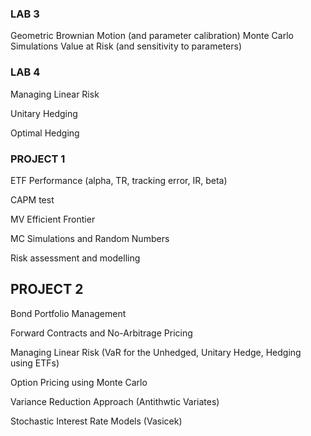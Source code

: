 ### LAB 3

Geometric Brownian Motion (and parameter calibration)
Monte Carlo Simulations
Value at Risk (and sensitivity to parameters)

### LAB 4

Managing Linear Risk

Unitary Hedging

Optimal Hedging

### PROJECT 1

ETF Performance (alpha, TR, tracking error, IR, beta)

CAPM test

MV Efficient Frontier

MC Simulations and Random Numbers

Risk assessment and modelling

## PROJECT 2

Bond Portfolio Management

Forward Contracts and No-Arbitrage Pricing

Managing Linear Risk (VaR for the Unhedged, Unitary Hedge, Hedging using ETFs) 

Option Pricing using Monte Carlo

Variance Reduction Approach (Antithwtic Variates)

Stochastic Interest Rate Models (Vasicek)



